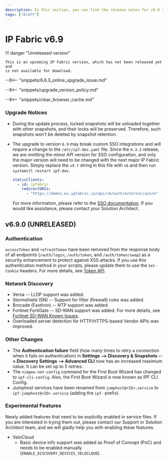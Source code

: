 ```yaml
---
description: In this section, you can find the release notes for v6.9 releases.
tags: ["draft"]
---
```


# IP Fabric v6.9

!!! danger "Unreleased version"

    This is an upcoming IP Fabric version, which has not been released yet and
    is not available for download.

--8<-- "snippets/6.6.3_online_upgrade_issue.md"

--8<-- "snippets/upgrade_version_policy.md"

--8<-- "snippets/clear_browser_cache.md"

### Upgrade Notices

- During the update process, locked snapshots will be unloaded together with
  other snapshots, and their locks will be preserved. Therefore, such snapshots
  won't be deleted by snapshot retention.
- The upgrade to version `6.9` may break custom SSO integrations and will
  require a change to the `/etc/ipf-dex.yaml` file. Since the `6.3.2` release,
  we are omitting the minor API version for SSO configuration, and only the
  major version will need to be changed with the next major IP Fabric version.
  Simply replace the `vX.Y` string in this file with `v6` and then run
  `systemctl restart ipf-dex`.

  ```yaml
  staticClients:
    - id: ipfabric
      redirectURIs:
        - "https://demo1.eu.ipfabric.io/api/v6/auth/external/azure"
  ```

  For more information, please refer to the
  [SSO documentation](../../IP_Fabric_Settings/administration/sso.md#sso-configuration-ipf-dexyaml).
  If you would like assistance, please contact your Solution Architect.

## v6.9.0 (UNRELEASED)

### Authentication

`accessToken` and `refreshToken` have been removed from the response body of all
endpoints (`/auth/login`, `/auth/token`, and `/auth/token/swap`) as a security
enhancement to protect against XSS attacks. If you use this authentication
method in your scripts, please update them to use the `Set-Cookie` headers. For
more details, see [Token API](../../IP_Fabric_API/authentication.md#token-api).

### Network Discovery

- Versa -- LLDP support was added.
- Stormshield (SN) -- Support for filter (firewall) rules was added.
- Brocade (FastIron) -- NTP support was added.
- Fortinet FortiGate -- SD-WAN support was added. For more details, see
  [Fortinet SD-WAN Known Issues](../../support/known_issues/Vendors/fortinet/sdwan.md).
- Overloaded server detection for HTTP/HTTPS-based Vendor APIs was improved.

### Other Changes

- The **Authentication failure** field (how many times to retry a connection
  when it fails on authentication) in **Settings --> Discovery & Snapshots -->
  Discovery Settings --> Advanced CLI** now has an increased maximum value. It
  can be set up to 5 retries.
- The `nimpee-net-config` command for the First Boot Wizard has changed to
  `ipf-cli-config`. Also, the First Boot Wizard is now known as IPF CLI Config.
- Jumphost services have been renamed from `jumphost@<ID>.service` to
  `ipf-jumphost@<ID>.service` (adding the `ipf-` prefix).

### Experimental Features

Newly added features that need to be explicitly enabled in service files. If
you are interested in trying them out, please contact our Support or Solution
Architect team, and we will gladly help you with enabling these features.

- VeloCloud
  - Basic device info support was added as Proof of Concept (PoC) and needs to
    be enabled manually (`ENABLE_DISCOVERY_DEVICES_VELOCLOUD`).
